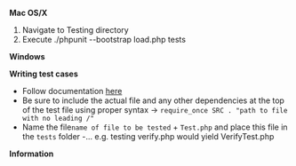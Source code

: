 **Mac OS/X**
1. Navigate to Testing directory
2. Execute ./phpunit --bootstrap load.php tests

**Windows**


**Writing test cases**
- Follow documentation [here](https://phpunit.readthedocs.io/en/9.0/writing-tests-for-phpunit.html)
- Be sure to include the actual file and any other dependencies at the top of the test file using proper syntax -> ```require_once SRC . "path to file with no leading /"```
- Name the file```name of file to be tested``` + ```Test.php``` and place this file in the ```tests``` folder
-... e.g. testing verify.php would yield VerifyTest.php


**Information**